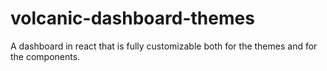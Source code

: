 # volcanic-dashboard-themes
A dashboard in react that is fully customizable both for the themes and for the components. 
